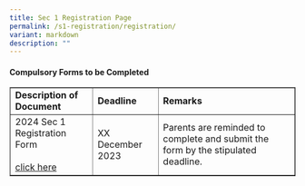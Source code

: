 ```yaml
---
title: Sec 1 Registration Page
permalink: /s1-registration/registration/
variant: markdown
description: ""
---
```

<h4>Compulsory Forms to be Completed</h4>
<table border="1" align="center" style="border-collapse: collapse; width: 100%;">
	<tbody>
		<tr>
			<td style="font-weight: bold;">Description of Document</td>
			<td style="font-weight: bold;">Deadline</td>
			<td style="font-weight: bold;">Remarks</td>
		</tr>
		<tr>
			<td>2024 Sec 1 Registration Form<br><br><a href="https://vle.learning.moe.edu.sg/login">click here</a></td>
			<td>XX December 2023</td>
			<td>Parents are reminded to complete and submit the form by the stipulated deadline.</td>
		</tr>
	</tbody>
	</table>